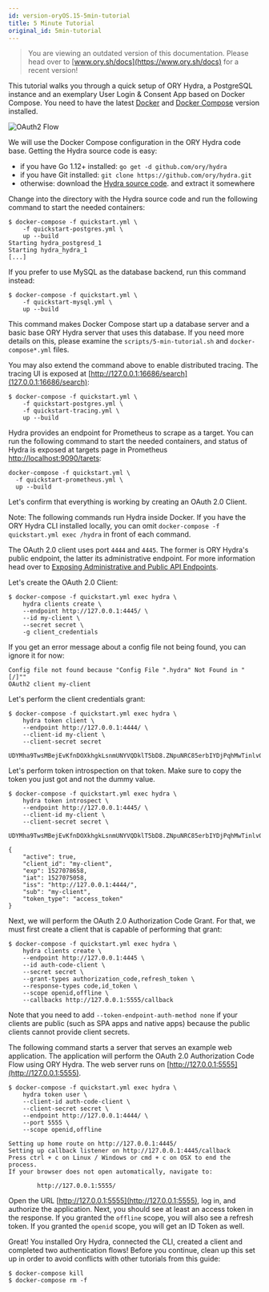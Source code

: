 ```yaml
---
id: version-oryOS.15-5min-tutorial
title: 5 Minute Tutorial
original_id: 5min-tutorial
---
```


> You are viewing an outdated version of this documentation. Please head over
> to [www.ory.sh/docs](https://www.ory.sh/docs) for a recent version!

This tutorial walks you through a quick setup of ORY Hydra, a PostgreSQL
instance and an exemplary User Login & Consent App based on Docker Compose. You
need to have the latest [Docker](https://www.docker.com) and
[Docker Compose](https://docs.docker.com/compose) version installed.

<img src="/images/docs/hydra/oauth2-flow.gif" alt="OAuth2 Flow">

We will use the Docker Compose configuration in the ORY Hydra code base. Getting
the Hydra source code is easy:

- if you have Go 1.12+ installed: `go get -d github.com/ory/hydra`
- if you have Git installed: `git clone https://github.com/ory/hydra.git`
- otherwise: download the
  [Hydra source code](https://github.com/ory-am/hydra/archive/master.zip). and
  extract it somewhere

Change into the directory with the Hydra source code and run the following
command to start the needed containers:

```
$ docker-compose -f quickstart.yml \
    -f quickstart-postgres.yml \
    up --build
Starting hydra_postgresd_1
Starting hydra_hydra_1
[...]
```

If you prefer to use MySQL as the database backend, run this command instead:

```
$ docker-compose -f quickstart.yml \
    -f quickstart-mysql.yml \
    up --build
```

This command makes Docker Compose start up a database server and a basic base
ORY Hydra server that uses this database. If you need more details on this,
please examine the `scripts/5-min-tutorial.sh` and `docker-compose*.yml` files.

You may also extend the command above to enable distributed tracing. The tracing
UI is exposed at [http://127.0.0.1:16686/search](127.0.0.1:16686/search):

```
$ docker-compose -f quickstart.yml \
    -f quickstart-postgres.yml \
    -f quickstart-tracing.yml \
    up --build
```

Hydra provides an endpoint for Prometheus to scrape as a target. You can run the
following command to start the needed containers, and status of Hydra is exposed
at targets page in Prometheus
[http://localhost:9090/tarets](http://localhost:9090/targets):

```
docker-compose -f quickstart.yml \
  -f quickstart-prometheus.yml \
  up --build
```

Let's confirm that everything is working by creating an OAuth 2.0 Client.

Note: The following commands run Hydra inside Docker. If you have the ORY Hydra
CLI installed locally, you can omit
`docker-compose -f quickstart.yml exec /hydra` in front of each command.

The OAuth 2.0 client uses port `4444` and `4445`. The former is ORY Hydra's
public endpoint, the latter its administrative endpoint. For more information
head over to
[Exposing Administrative and Public API Endpoints](hydra/production.md).

Let's create the OAuth 2.0 Client:

```
$ docker-compose -f quickstart.yml exec hydra \
    hydra clients create \
    --endpoint http://127.0.0.1:4445/ \
    --id my-client \
    --secret secret \
    -g client_credentials
```

If you get an error message about a config file not being found, you can ignore
it for now:

```
Config file not found because "Config File ".hydra" Not Found in "[/]""
OAuth2 client my-client
```

Let's perform the client credentials grant:

```
$ docker-compose -f quickstart.yml exec hydra \
    hydra token client \
    --endpoint http://127.0.0.1:4444/ \
    --client-id my-client \
    --client-secret secret

UDYMha9TwsMBejEvKfnDOXkhgkLsnmUNYVQDklT5bD8.ZNpuNRC85erbIYDjPqhMwTinlvQmNTk_UvttcLQxFJY
```

Let's perform token introspection on that token. Make sure to copy the token you
just got and not the dummy value.

```
$ docker-compose -f quickstart.yml exec hydra \
    hydra token introspect \
    --endpoint http://127.0.0.1:4445/ \
    --client-id my-client \
    --client-secret secret \

UDYMha9TwsMBejEvKfnDOXkhgkLsnmUNYVQDklT5bD8.ZNpuNRC85erbIYDjPqhMwTinlvQmNTk_UvttcLQxFJY

{
    "active": true,
    "client_id": "my-client",
    "exp": 1527078658,
    "iat": 1527075058,
    "iss": "http://127.0.0.1:4444/",
    "sub": "my-client",
    "token_type": "access_token"
}
```

Next, we will perform the OAuth 2.0 Authorization Code Grant. For that, we must
first create a client that is capable of performing that grant:

```
$ docker-compose -f quickstart.yml exec hydra \
    hydra clients create \
    --endpoint http://127.0.0.1:4445 \
    --id auth-code-client \
    --secret secret \
    --grant-types authorization_code,refresh_token \
    --response-types code,id_token \
    --scope openid,offline \
    --callbacks http://127.0.0.1:5555/callback
```

Note that you need to add `--token-endpoint-auth-method none` if your clients
are public (such as SPA apps and native apps) because the public clients cannot
provide client secrets.

The following command starts a server that serves an example web application.
The application will perform the OAuth 2.0 Authorization Code Flow using ORY
Hydra. The web server runs on [http://127.0.0.1:5555](http://127.0.0.1:5555).

```
$ docker-compose -f quickstart.yml exec hydra \
    hydra token user \
    --client-id auth-code-client \
    --client-secret secret \
    --endpoint http://127.0.0.1:4444/ \
    --port 5555 \
    --scope openid,offline

Setting up home route on http://127.0.0.1:4445/
Setting up callback listener on http://127.0.0.1:4445/callback
Press ctrl + c on Linux / Windows or cmd + c on OSX to end the process.
If your browser does not open automatically, navigate to:

        http://127.0.0.1:5555/
```

Open the URL [http://127.0.0.1:5555](http://127.0.0.1:5555), log in, and
authorize the application. Next, you should see at least an access token in the
response. If you granted the `offline` scope, you will also see a refresh token.
If you granted the `openid` scope, you will get an ID Token as well.

Great! You installed Ory Hydra, connected the CLI, created a client and
completed two authentication flows! Before you continue, clean up this set up in
order to avoid conflicts with other tutorials from this guide:

```
$ docker-compose kill
$ docker-compose rm -f
```
